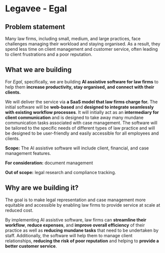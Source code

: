 # Legavee - Egal

## Problem statement

Many law firms, including small, medium, and large practices, face challenges managing their workload and staying organised. As a result, they spend less time on client management and customer service, often leading to client frustrations and a poor reputation.

## What we are building

For *Egal*, specifically, we are building **AI assistive software for law firms** to help them **increase productivity, stay organised, and connect with their clients.**

We will deliver the service via **a SaaS model that law firms charge for.** The initial software will be **web-based** and **designed to integrate seamlessly with existing workflow processes**. It will initially act as an **intermediary for client communication** and is designed to take away many mundane communication tasks associated with case management. The software will be tailored to the specific needs of different types of law practice and will be designed to be user-friendly and easily accessible for all employees and clients.

**Scope:** The AI assistive software will include client, financial, and case management features.

**For consideration:** document management

**Out of scope:**  legal research and compliance tracking.

## Why are we building it?

The goal is to make legal representation and case management more equitable and accessible by enabling law firms to provide service at scale at reduced cost.

By implementing AI assistive software, law firms can **streamline their workflow**, **reduce expenses**, and **improve overall efficiency** of their practice as well as **reducing mundane tasks** that need to be undertaken by staff. Additionally, the software will help them to manage client relationships, **reducing the risk of poor reputation** and helping to **provide a better customer service**.
